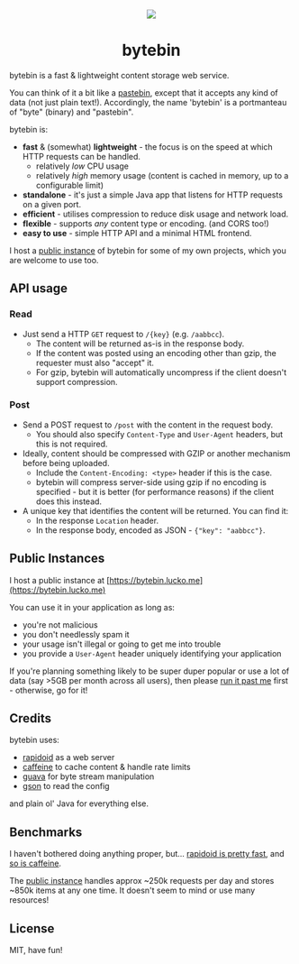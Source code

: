<h3 align="center"><img src="https://i.imgur.com/0dofgB4.png"></h3>
<h1 align="center">bytebin</h1>

bytebin is a fast & lightweight content storage web service.

You can think of it a bit like a [pastebin](https://en.wikipedia.org/wiki/Pastebin), except that it accepts any kind of data (not just plain text!). Accordingly, the name 'bytebin' is a portmanteau of "byte" (binary) and "pastebin".

bytebin is:

* **fast** & (somewhat) **lightweight** - the focus is on the speed at which HTTP requests can be handled.
  * relatively *low* CPU usage
  * relatively *high* memory usage (content is cached in memory, up to a configurable limit)
* **standalone** - it's just a simple Java app that listens for HTTP requests on a given port.
* **efficient** - utilises compression to reduce disk usage and network load.
* **flexible** - supports *any* content type or encoding. (and CORS too!)
* **easy to use** - simple HTTP API and a minimal HTML frontend.

I host a [public instance](#public-instances) of bytebin for some of my own projects, which you are welcome to use too.

## API usage

### Read

* Just send a HTTP `GET` request to `/{key}` (e.g. `/aabbcc`).
  * The content will be returned as-is in the response body.
  * If the content was posted using an encoding other than gzip, the requester must also "accept" it.
  * For gzip, bytebin will automatically uncompress if the client doesn't support compression.

### Post
* Send a POST request to `/post` with the content in the request body.
  * You should also specify `Content-Type` and `User-Agent` headers, but this is not required.
* Ideally, content should be compressed with GZIP or another mechanism before being uploaded.
  * Include the `Content-Encoding: <type>` header if this is the case.
  * bytebin will compress server-side using gzip if no encoding is specified - but it is better (for performance reasons) if the client does this instead.
* A unique key that identifies the content will be returned. You can find it:
  * In the response `Location` header.
  * In the response body, encoded as JSON - `{"key": "aabbcc"}`.

## Public Instances

I host a public instance at [https://bytebin.lucko.me](https://bytebin.lucko.me)

You can use it in your application as long as:

* you're not malicious
* you don't needlessly spam it
* your usage isn't illegal or going to get me into trouble
* you provide a `User-Agent` header uniquely identifying your application

If you're planning something likely to be super duper popular or use a lot of data (say >5GB per month across all users), then please [run it past me](https://lucko.me/) first - otherwise, go for it!

## Credits

bytebin uses:

* [rapidoid](https://www.rapidoid.org/) as a web server
* [caffeine](https://github.com/ben-manes/caffeine) to cache content & handle rate limits
* [guava](https://github.com/google/guava) for byte stream manipulation
* [gson](https://github.com/google/gson) to read the config

and plain ol' Java for everything else.

## Benchmarks

I haven't bothered doing anything proper, but... [rapidoid is pretty fast](https://www.techempower.com/benchmarks/#section=data-r15&hw=ph&test=plaintext&a=2), and [so is caffeine](https://github.com/ben-manes/caffeine/wiki/Benchmarks).

The [public instance](#public-instances) handles approx ~250k requests per day and stores ~850k items at any one time. It doesn't seem to mind or use many resources!

## License
MIT, have fun!
